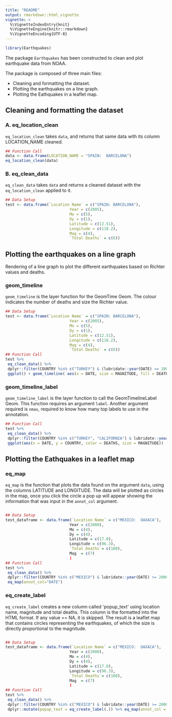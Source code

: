 ```yaml
---
title: "README"
output: rmarkdown::html_vignette
vignette: >
  %\VignetteIndexEntry{knit}
  %\VignetteEngine{knitr::rmarkdown}
  %\VignetteEncoding{UTF-8}
---
```





```r
library(Earthquakes)
```

The package `Earthquakes` has been constructed to clean and plot earthquake data from NOAA.

The package is composed of three main files:

* Cleaning and formatting the dataset.
* Plotting the earthquakes on a line graph.
* Plotting the Eathquakes in a leaflet map.

## Cleaning and formatting the dataset

### A. eq_location_clean

`eq_location_clean` takes `data`, and returns that same data with its column LOCATION_NAME cleaned.

```r
## Function Call
data <- data.frame(LOCATION_NAME = "SPAIN:  BARCELONA")
eq_location_clean(data)
```

### B. eq_clean_data

`eq_clean_data` takes `data`  and returns a cleaned dataset with the `eq_location_clean` applied to it.



```r
## Data Setup
test <- data.frame(`Location Name` = c("SPAIN: BARCELONA"),
                            Year = c(2005),
                            Mo = c(5),
                            Dy = c(1),
                            Latitude = c(12.51),
                            Longitude = c(118.2),
                            Mag = c(4),
                            `Total Deaths` = c(6))
```


## Plotting the earthquakes on a line graph

Rendering of a line graph to plot the different earthquakes based on Richter values and deaths.


### geom_timeline

`geom_timeline` is the layer function for the GeomTime Geom. The colour indicates the number of deaths
 and size the Richter value.



```r
## Data Setup
test <- data.frame(`Location Name` = c("SPAIN: BARCELONA"),
                            Year = c(2005),
                            Mo = c(5),
                            Dy = c(1),
                            Latitude = c(12.51),
                            Longitude = c(118.2),
                            Mag = c(4),
                            `Total Deaths` = c(6))
## Function Call
test %>%
 eq_clean_data() %>%
 dplyr::filter(COUNTRY %in% c("TURKEY") & (lubridate::year(DATE) >= 2000 & lubridate::year(DATE) <= 2015)) %>%
 ggplot() + geom_timeline( aes(x = DATE, size = MAGNITUDE, fill = DEATHS))
```

### geom_timeline_label

`geom_timeline_label` is the layer function to call the GeomTimelineLabel Geom. This function requires
an argument  `label`. Another  argument required is `nmax`, required to know how many top labels to use in the annotation.



```r
## Function Call
test %>%
 eq_clean_data() %>%
 dplyr::filter(COUNTRY %in% c("TURKEY", "CALIFORNIA") & lubridate::year(DATE) > 1950) %>%
 ggplot(aes(x = DATE, y = COUNTRY, color = DEATHS, size = MAGNITUDE))
```

## Plotting the Eathquakes in a leaflet map

### eq_map

`eq_map` is the function that plots the data found on the argument `data`, using the columns LATITUDE and LONGITUDE. The data will be plotted as circles in the map, once you click the circle a pop up will appear showing the information that was input in the `annot_col` argument.



```r

## Data Setup
test_dataframe <- data.frame(`Location Name` = c("MEXICO:  OAXACA"),                                              ),
                            Year = c(2000),
                            Mo = c(4),
                            Dy = c(4),
                            Latitude = c(17.0),
                            Longitude = c(96.3),
                            `Total Deaths`= c(100),
                            Mag  = c(7)
                            )
## Function Call
test %>%
 eq_clean_data() %>%
 dplyr::filter(COUNTRY %in% c("MEXICO") & lubridate::year(DATE) >= 2000) %>%
 eq_map(annot_col="DATE")                                                                                             ^
```

### eq_create_label

`eq_create_label` creates a new column called 'popup_text' using location name, magnitude and total deaths.
This column is the formatted into the HTML format. If any value == NA, it is skipped. The result is a leaflet map
that contains circles representing the earthquakes, of which the size is directly proportional to the magnitude.



```r

## Data Setup
test_dataframe <- data.frame(`Location Name` = c("MEXICO:  OAXACA"),                                              ),
                            Year = c(2000),
                            Mo = c(4),
                            Dy = c(4),
                            Latitude = c(17.0),
                            Longitude = c(96.3),
                            `Total Deaths`= c(100),
                            Mag  = c(7)
                            )
## Function Call
test %>%
 eq_clean_data() %>%
 dplyr::filter(COUNTRY %in% c("MEXICO") & lubridate::year(DATE) >= 2000) %>%
 dplyr::mutate(popup_text = eq_create_label(.)) %>% eq_map(annot_col = "popup_text")
```
